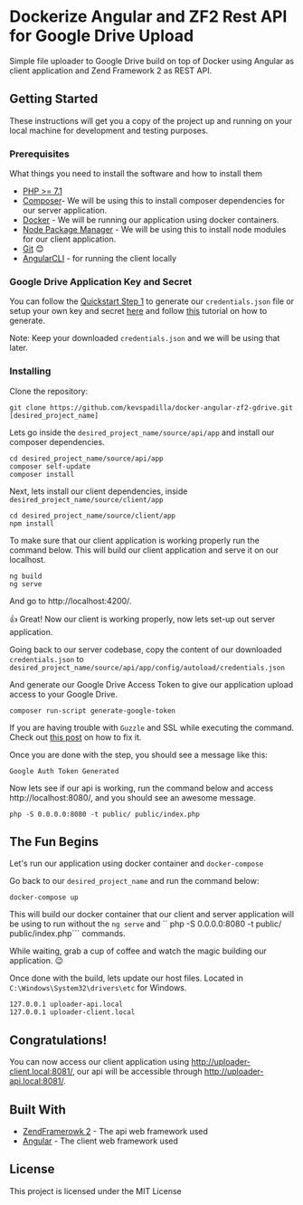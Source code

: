 # Dockerize Angular and ZF2 Rest API for Google Drive Upload

Simple file uploader to Google Drive build on top of Docker using Angular as client application and Zend Framework 2 as REST API.

## Getting Started

These instructions will get you a copy of the project up and running on your local machine for development and testing purposes. 

### Prerequisites

What things you need to install the software and how to install them

- [PHP >= 7.1](http://www.wampserver.com/en/) 
- [Composer](https://getcomposer.org/download/)- We will be using this to install composer dependencies for our server application.
- [Docker](https://www.docker.com/) - We will be running our application using docker containers.
- [Node Package Manager](https://nodejs.org/en/) - We will be using this to install node modules for our client application.
- [Git](https://git-scm.com/) :blush:
- [AngularCLI](https://cli.angular.io/) - for running the client locally

### Google Drive Application Key and Secret

You can follow the [Quickstart Step 1](https://developers.google.com/drive/api/v3/quickstart/php) to generate our ```credentials.json``` file or setup your own key and secret [here](https://console.developers.google.com/apis/credentials) and follow [this](https://www.iperiusbackup.net/en/how-to-enable-google-drive-api-and-get-client-credentials/) tutorial on how to generate.

Note: Keep your downloaded ```credentials.json``` and we will be using that later.

### Installing

Clone the repository:
```
git clone https://github.com/kevspadilla/docker-angular-zf2-gdrive.git [desired_project_name]
```
Lets go inside the ```desired_project_name/source/api/app``` and install our composer dependencies. 
```
cd desired_project_name/source/api/app
composer self-update
composer install
```

Next, lets install our client dependencies, inside ```desired_project_name/source/client/app```
```
cd desired_project_name/source/client/app
npm install
```

To make sure that our client application is working properly run the command below. This will build our client application and serve it on our localhost.
```
ng build
ng serve
```
And go to http://localhost:4200/. 

:+1: Great! Now our client is working properly, now lets set-up out server application.

Going back to our server codebase, copy the content of our downloaded ```credentials.json``` to ```desired_project_name/source/api/app/config/autoload/credentials.json```

And generate our Google Drive Access Token to give our application upload access to your Google Drive.
```
composer run-script generate-google-token
```
If you are having trouble with ```Guzzle``` and SSL while executing the command. Check out [this post](https://stackoverflow.com/questions/24611640/curl-60-ssl-certificate-unable-to-get-local-issuer-certificate) on how to fix it.

Once you are done with the step, you should see a message like this: 
```
Google Auth Token Generated
```

Now lets see if our api is working, run the command below and access http://localhost:8080/, and you should see an awesome message.
```
php -S 0.0.0.0:8080 -t public/ public/index.php
```

## The Fun Begins

Let's run our application using docker container and ``docker-compose``

Go back to our ``desired_project_name`` and run the command below:
```
docker-compose up
```
This will build our docker container that our client and server application will be using to run without the ``ng serve`` and `` php -S 0.0.0.0:8080 -t public/ public/index.php``` commands.

While waiting, grab a cup of coffee and watch the magic building our application. :wink:

Once done with the build, lets update our host files. Located in ``C:\Windows\System32\drivers\etc`` for Windows.
```
127.0.0.1 uploader-api.local
127.0.0.1 uploader-client.local
```

## Congratulations! 

You can now access our client application using http://uploader-client.local:8081/, our api will be accessible through http://uploader-api.local:8081/.

## Built With

* [ZendFramerowk 2](https://github.com/zendframework/ZendSkeletonApplication) - The api web framework used
* [Angular](https://angular.io/) - The client web framework used

## License

This project is licensed under the MIT License
